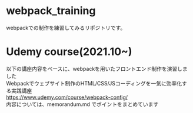 # webpack_training
webpackでの制作を練習してみるリポジトリです。  

# Udemy course(2021.10~)
以下の講座内容をベースに、webpackを用いたフロントエンド制作を演習しました  
Webpackでウェブサイト制作のHTML/CSS/JSコーディングを一気に効率化する実践講座  
https://www.udemy.com/course/webpack-config/  
内容については、memorandum.md でポイントをまとめています